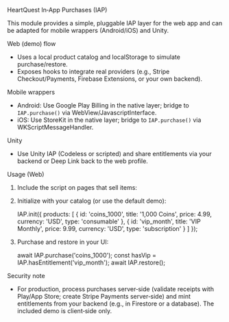 HeartQuest In‑App Purchases (IAP)

This module provides a simple, pluggable IAP layer for the web app and can be adapted for mobile wrappers (Android/iOS) and Unity.

Web (demo) flow
- Uses a local product catalog and localStorage to simulate purchase/restore.
- Exposes hooks to integrate real providers (e.g., Stripe Checkout/Payments, Firebase Extensions, or your own backend).

Mobile wrappers
- Android: Use Google Play Billing in the native layer; bridge to `IAP.purchase()` via WebView/JavascriptInterface.
- iOS: Use StoreKit in the native layer; bridge to `IAP.purchase()` via WKScriptMessageHandler.

Unity
- Use Unity IAP (Codeless or scripted) and share entitlements via your backend or Deep Link back to the web profile.

Usage (Web)
1) Include the script on pages that sell items:

   <script src="analytics/iap/iap.js"></script>

2) Initialize with your catalog (or use the default demo):

   IAP.init({
     products: [
       { id: 'coins_1000', title: '1,000 Coins', price: 4.99, currency: 'USD', type: 'consumable' },
       { id: 'vip_month', title: 'VIP Monthly', price: 9.99, currency: 'USD', type: 'subscription' }
     ]
   });

3) Purchase and restore in your UI:

   await IAP.purchase('coins_1000');
   const hasVip = IAP.hasEntitlement('vip_month');
   await IAP.restore();

Security note
- For production, process purchases server‑side (validate receipts with Play/App Store; create Stripe Payments server‑side) and mint entitlements from your backend (e.g., in Firestore or a database). The included demo is client‑side only.

